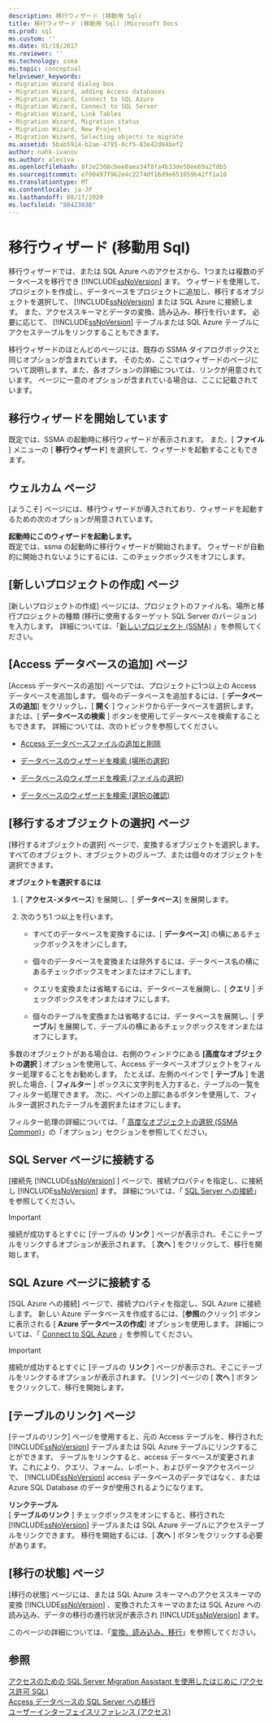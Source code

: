 ```yaml
---
description: 移行ウィザード (移動用 Sql)
title: 移行ウィザード (移動用 Sql) |Microsoft Docs
ms.prod: sql
ms.custom: ''
ms.date: 01/19/2017
ms.reviewer: ''
ms.technology: ssma
ms.topic: conceptual
helpviewer_keywords:
- Migration Wizard dialog box
- Migration Wizard, adding Access databases
- Migration Wizard, Connect to SQL Azure
- Migration Wizard, Connect to SQL Server
- Migration Wizard, Link Tables
- Migration Wizard, Migration status
- Migration Wizard, New Project
- Migration Wizard, Selecting objects to migrate
ms.assetid: 5bab5914-b2ae-4795-8cf5-83e42d64bef2
author: nahk-ivanov
ms.author: alexiva
ms.openlocfilehash: 8f2e2308cbee8aea34f8fa4b33de50ee69a2fdb5
ms.sourcegitcommit: e700497f962e4c2274df16d9e651059b42ff1a10
ms.translationtype: MT
ms.contentlocale: ja-JP
ms.lasthandoff: 08/17/2020
ms.locfileid: "88423036"
---
```

# <a name="migration-wizard-accesstosql"></a>移行ウィザード (移動用 Sql)
移行ウィザードでは、または SQL Azure へのアクセスから、1つまたは複数のデータベースを移行でき [!INCLUDE[ssNoVersion](../../includes/ssnoversion-md.md)] ます。 ウィザードを使用して、プロジェクトを作成し、データベースをプロジェクトに追加し、移行するオブジェクトを選択して、 [!INCLUDE[ssNoVersion](../../includes/ssnoversion-md.md)] または SQL Azure に接続します。 また、アクセススキーマとデータの変換、読み込み、移行を行います。 必要に応じて、 [!INCLUDE[ssNoVersion](../../includes/ssnoversion-md.md)] テーブルまたは SQL Azure テーブルにアクセステーブルをリンクすることもできます。  
  
移行ウィザードのほとんどのページには、既存の SSMA ダイアログボックスと同じオプションが含まれています。 そのため、ここではウィザードのページについて説明します。また、各オプションの詳細については、リンクが用意されています。 ページに一意のオプションが含まれている場合は、ここに記載されています。  
  
## <a name="starting-the-migration-wizard"></a>移行ウィザードを開始しています  
既定では、SSMA の起動時に移行ウィザードが表示されます。 また、[ **ファイル** ] メニューの [ **移行ウィザード**] を選択して、ウィザードを起動することもできます。  
  
## <a name="welcome-page"></a>ウェルカム ページ  
[ようこそ] ページには、移行ウィザードが導入されており、ウィザードを起動するための次のオプションが用意されています。  
  
**起動時にこのウィザードを起動します。**  
既定では、ssma の起動時に移行ウィザードが開始されます。 ウィザードが自動的に開始されないようにするには、このチェックボックスをオフにします。  
  
## <a name="create-new-project-page"></a>[新しいプロジェクトの作成] ページ  
[新しいプロジェクトの作成] ページには、プロジェクトのファイル名、場所と移行プロジェクトの種類 (移行に使用するターゲット SQL Server のバージョン) を入力します。 詳細については、「[新しいプロジェクト (SSMA)](https://msdn.microsoft.com/ca294f6d-eeb5-42ca-9306-156281a3f0f3) 」を参照してください。  
  
## <a name="add-access-databases-page"></a>[Access データベースの追加] ページ  
[Access データベースの追加] ページでは、プロジェクトに1つ以上の Access データベースを追加します。 個々のデータベースを追加するには、[ **データベースの追加**] をクリックし、[ **開く** ] ウィンドウからデータベースを選択します。 または、[ **データベースの検索** ] ボタンを使用してデータベースを検索することもできます。 詳細については、次のトピックを参照してください。  
  
-   [Access データベースファイルの追加と削除](adding-and-removing-access-database-files-accesstosql.md)  
  
-   [データベースのウィザードを検索 (場所の選択)](https://msdn.microsoft.com/00b2d32a-998b-47a7-b25c-589b5bd6777a)  
  
-   [データベースのウィザードを検索 (ファイルの選択)](https://msdn.microsoft.com/2f574a34-4bab-40a4-89a8-ad4907ffc3fd)  
  
-   [データベースのウィザードを検索 (選択の確認)](https://msdn.microsoft.com/62e20e03-50cc-4ac8-8072-524d194d2ec3)  
  
## <a name="select-objects-to-migrate-page"></a>[移行するオブジェクトの選択] ページ  
[移行するオブジェクトの選択] ページで、変換するオブジェクトを選択します。 すべてのオブジェクト、オブジェクトのグループ、または個々のオブジェクトを選択できます。  
  
**オブジェクトを選択するには**  
  
1.  [ **アクセス-メタベース**] を展開し、[ **データベース**] を展開します。  
  
2.  次のうち1 つ以上を行います。  
  
    -   すべてのデータベースを変換するには、[ **データベース**] の横にあるチェックボックスをオンにします。  
  
    -   個々のデータベースを変換または除外するには、データベース名の横にあるチェックボックスをオンまたはオフにします。  
  
    -   クエリを変換または省略するには、データベースを展開し、[ **クエリ** ] チェックボックスをオンまたはオフにします。  
  
    -   個々のテーブルを変換または省略するには、データベースを展開し、[ **テーブル**] を展開して、テーブルの横にあるチェックボックスをオンまたはオフにします。  
  
多数のオブジェクトがある場合は、右側のウィンドウにある **[高度なオブジェクトの選択** ] オプションを使用して、Access データベースオブジェクトをフィルター処理することをお勧めします。 たとえば、左側のペインで [ **テーブル** ] を選択した場合、[ **フィルター** ] ボックスに文字列を入力すると、テーブルの一覧をフィルター処理できます。 次に、ペインの上部にあるボタンを使用して、フィルター選択されたテーブルを選択またはオフにします。  
  
フィルター処理の詳細については、「 [高度なオブジェクトの選択 (SSMA Common)](https://msdn.microsoft.com/f53b0c79-5473-410a-a0dc-d8f544f7a63c)」の「オプション」セクションを参照してください。  
  
## <a name="connect-to-sql-server-page"></a>SQL Server ページに接続する  
[接続先 [!INCLUDE[ssNoVersion](../../includes/ssnoversion-md.md)] ] ページで、接続プロパティを指定し、に接続し [!INCLUDE[ssNoVersion](../../includes/ssnoversion-md.md)] ます。 詳細については、「 [SQL Server への接続](connect-to-sql-server-accesstosql.md)」を参照してください。
  
> [!IMPORTANT]  
> 接続が成功するとすぐに [テーブルの **リンク** ] ページが表示され、そこにテーブルをリンクするオプションが表示されます。 [ **次へ** ] をクリックして、移行を開始します。  
  
## <a name="connect-to-sql-azure-page"></a>SQL Azure ページに接続する  
[SQL Azure への接続] ページで、接続プロパティを指定し、SQL Azure に接続します。 新しい Azure データベースを作成するには、[**参照**のクリック] ボタンに表示される [ **Azure データベースの作成**] オプションを使用します。 詳細については、「 [Connect to SQL Azure](connect-to-azure-sql-db-accesstosql.md) 」を参照してください。  
  
> [!IMPORTANT]  
> 接続が成功するとすぐに [テーブルの **リンク** ] ページが表示され、そこにテーブルをリンクするオプションが表示されます。 [リンク] ページの [ **次へ** ] ボタンをクリックして、移行を開始します。  
  
## <a name="link-tables-page"></a>[テーブルのリンク] ページ  
[テーブルのリンク] ページを使用すると、元の Access テーブルを、移行された [!INCLUDE[ssNoVersion](../../includes/ssnoversion-md.md)] テーブルまたは SQL Azure テーブルにリンクすることができます。 テーブルをリンクすると、access データベースが変更されます。これにより、クエリ、フォーム、レポート、およびデータアクセスページで、 [!INCLUDE[ssNoVersion](../../includes/ssnoversion-md.md)] access データベースのデータではなく、または Azure SQL Database のデータが使用されるようになります。  
  
**リンクテーブル**  
[ **テーブルのリンク** ] チェックボックスをオンにすると、移行された [!INCLUDE[ssNoVersion](../../includes/ssnoversion-md.md)] テーブルまたは SQL Azure テーブルにアクセステーブルをリンクできます。 移行を開始するには、[ **次へ** ] ボタンをクリックする必要があります。  
  
## <a name="migration-status-page"></a>[移行の状態] ページ  
[移行の状態] ページには、または SQL Azure スキーマへのアクセススキーマの変換 [!INCLUDE[ssNoVersion](../../includes/ssnoversion-md.md)] 、変換されたスキーマのまたは SQL Azure への読み込み、データの移行の進行状況が表示され [!INCLUDE[ssNoVersion](../../includes/ssnoversion-md.md)] ます。  
  
このページの詳細については、「[変換、読み込み、移行](https://msdn.microsoft.com/4ec83e96-88a5-4b7b-8d5a-f3429d9a936b)」を参照してください。  
  
## <a name="see-also"></a>参照  
[アクセスのための SQL Server Migration Assistant を使用したはじめに &#40;アクセス許可 SQL&#41;](../../ssma/access/getting-started-with-sql-server-migration-assistant-for-access-accesstosql.md)  
[Access データベースの SQL Server への移行](migrating-access-databases-to-sql-server-azure-sql-db-accesstosql.md)  
[ユーザーインターフェイスリファレンス (アクセス)](https://msdn.microsoft.com/af24c303-4a41-449b-9c86-d6558a97e839)  
  
